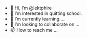 - 👋 Hi, I’m @lektphire
- 👀 I’m interested in quitting school.
- 🌱 I’m currently learning ...
- 💞️ I’m looking to collaborate on ...
- 📫 How to reach me ...

<!---
lektphire/lektphire is a ✨ special ✨ repository because its `README.md` (this file) appears on your GitHub profile.
You can click the Preview link to take a look at your changes.
--->
